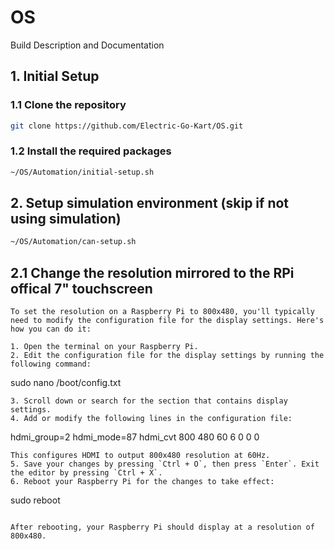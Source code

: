 # OS
Build Description and Documentation

## 1. Initial Setup
### 1.1 Clone the repository
```bash
git clone https://github.com/Electric-Go-Kart/OS.git
```
### 1.2 Install the required packages
```bash
~/OS/Automation/initial-setup.sh
```
## 2. Setup simulation environment (skip if not using simulation)
```bash
~/OS/Automation/can-setup.sh
```
## 2.1 Change the resolution mirrored to the RPi offical 7" touchscreen
```bash:
To set the resolution on a Raspberry Pi to 800x480, you'll typically need to modify the configuration file for the display settings. Here's how you can do it:

1. Open the terminal on your Raspberry Pi.
2. Edit the configuration file for the display settings by running the following command:
   ```
   sudo nano /boot/config.txt
   ```
3. Scroll down or search for the section that contains display settings.
4. Add or modify the following lines in the configuration file:
   ```
   hdmi_group=2
   hdmi_mode=87
   hdmi_cvt 800 480 60 6 0 0 0
   ```
   This configures HDMI to output 800x480 resolution at 60Hz.
5. Save your changes by pressing `Ctrl + O`, then press `Enter`. Exit the editor by pressing `Ctrl + X`.
6. Reboot your Raspberry Pi for the changes to take effect:
   ```
   sudo reboot
   ```

After rebooting, your Raspberry Pi should display at a resolution of 800x480.